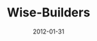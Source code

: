 ---
layout: music 
title: "Wise-Builders"
series: "Big Bad Wolf"
date: 2012-01-31 
description: "We’ll hear from people in our community talk about money."
audio: "http://www.crossroads.net/players/media/hq/bigbadwolf_04.mp3"
audio-duration: "44:22"
---